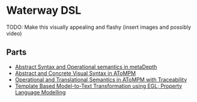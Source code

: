 # Waterway DSL

TODO: Make this visually appealing and flashy (insert images and possibly video)  

## Parts
- [Abstract Syntax and Operational semantics in metaDepth](/AbstractSyntaxAndOperationalSemantics/README.md)
- [Abstract and Concrete Visual Syntax in AToMPM](/AbstractAndConcreteVisualSyntax/README.md)
- [Operational and Translational Semantics in AToMPM with Traceability](/OperationalAndTranslationalSemantics/README.md)
- [Template Based Model-to-Text Transformation using EGL; Property Language Modelling](/Model2TextTransformation/README.md)
